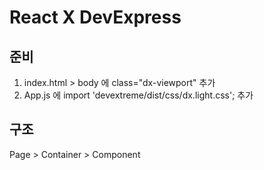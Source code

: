 # React X DevExpress

## 준비

1. index.html > body 에 class="dx-viewport" 추가
2. App.js 에 import 'devextreme/dist/css/dx.light.css'; 추가

## 구조

Page > Container > Component
